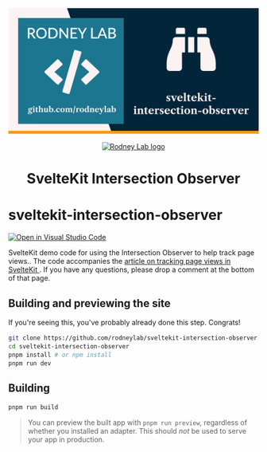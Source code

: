 <img src="./images/rodneylab-github-sveltekit-intersection-observer.png" alt="Rodney Lab sveltekit-intersection-observer Github banner">

<p align="center">
  <a aria-label="Open Rodney Lab site" href="https://rodneylab.com" rel="nofollow noopener noreferrer">
    <img alt="Rodney Lab logo" src="https://rodneylab.com/assets/icon.png" width="60" />
  </a>
</p>
<h1 align="center">
  SvelteKit Intersection Observer
</h1>

# sveltekit-intersection-observer

[![Open in Visual Studio Code](https://open.vscode.dev/badges/open-in-vscode.svg)](https://open.vscode.dev/rodneylab/sveltekit-intersection-observer)

SvelteKit demo code for using the Intersection Observer to help track page views.. The code accompanies the <a aria-label="Open Rodney Lab blog post on tracking page views in Svelte Kit" href="https://rodneylab.com/tracking-page-views-sveltekit/">article on tracking page views in SvelteKit </a>. If you have any questions, please drop a comment at the bottom of that page.

## Building and previewing the site

If you're seeing this, you've probably already done this step. Congrats!

```bash
git clone https://github.com/rodneylab/sveltekit-intersection-observer.git sveltekit-intersection-observer
cd sveltekit-intersection-observer
pnpm install # or npm install
pnpm run dev
```

## Building

```bash
pnpm run build
```

> You can preview the built app with `pnpm run preview`, regardless of whether you installed an adapter. This should _not_ be used to serve your app in production.
